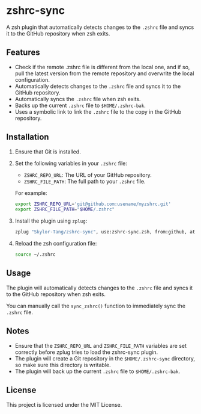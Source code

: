 # zshrc-sync

A zsh plugin that automatically detects changes to the `.zshrc` file and syncs it to the GitHub repository when zsh exits.

## Features

- Check if the remote .zshrc file is different from the local one, and if so, pull the latest version from the remote repository and overwrite the local configuration.
- Automatically detects changes to the `.zshrc` file and syncs it to the GitHub repository.
- Automatically syncs the `.zshrc` file when zsh exits.
- Backs up the current `.zshrc` file to `$HOME/.zshrc-bak`.
- Uses a symbolic link to link the `.zshrc` file to the copy in the GitHub repository.

## Installation

1. Ensure that Git is installed.
2. Set the following variables in your `.zshrc` file:
   - `ZSHRC_REPO_URL`: The URL of your GitHub repository.
   - `ZSHRC_FILE_PATH`: The full path to your `.zshrc` file.

    For example:
    ```zsh
    export ZSHRC_REPO_URL='git@github.com:usename/myzshrc.git'
    export ZSHRC_FILE_PATH="$HOME/.zshrc"
    ```

3. Install the plugin using `zplug`:

   ```zsh
   zplug "Skylor-Tang/zshrc-sync", use:zshrc-sync.zsh, from:github, at:main
   ```

4. Reload the zsh configuration file:

   ```zsh
   source ~/.zshrc
   ```

## Usage

The plugin will automatically detects changes to the `.zshrc` file and syncs it to the GitHub repository when zsh exits.

You can manually call the `sync_zshrc()` function to immediately sync the `.zshrc` file.

## Notes

- Ensure that the `ZSHRC_REPO_URL` and `ZSHRC_FILE_PATH` variables are set correctly before zplug tries to load the zshrc-sync plugin.
- The plugin will create a Git repository in the `$HOME/.zshrc-sync` directory, so make sure this directory is writable.
- The plugin will back up the current `.zshrc` file to `$HOME/.zshrc-bak`.

## License

This project is licensed under the MIT License.

